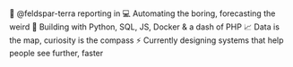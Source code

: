 👋 @feldspar-terra reporting in
💻 Automating the boring, forecasting the weird
🧰 Building with Python, SQL, JS, Docker & a dash of PHP
📈 Data is the map, curiosity is the compass
⚡ Currently designing systems that help people see further, faster
<!-- - 💞️ I’m looking to collaborate on 
- 📫 How to reach me ... -->

<!---
feldspar-terra/feldspar-terra is a ✨ special ✨ repository because its `README.md` (this file) appears on your GitHub profile.
You can click the Preview link to take a look at your changes.
--->
